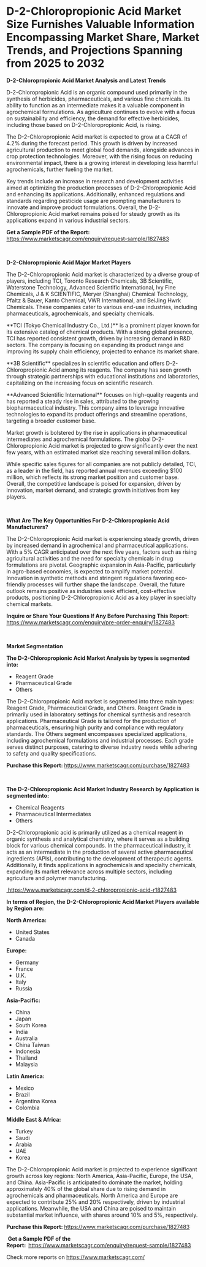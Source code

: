 <p><h1>D-2-Chloropropionic Acid Market Size Furnishes Valuable Information Encompassing Market Share, Market Trends, and Projections Spanning from 2025 to 2032</h1></p><p><strong>D-2-Chloropropionic Acid Market Analysis and Latest Trends</strong></p>
<p><p>D-2-Chloropropionic Acid is an organic compound used primarily in the synthesis of herbicides, pharmaceuticals, and various fine chemicals. Its ability to function as an intermediate makes it a valuable component in agrochemical formulations. As agriculture continues to evolve with a focus on sustainability and efficiency, the demand for effective herbicides, including those based on D-2-Chloropropionic Acid, is rising.</p><p>The D-2-Chloropropionic Acid market is expected to grow at a CAGR of 4.2% during the forecast period. This growth is driven by increased agricultural production to meet global food demands, alongside advances in crop protection technologies. Moreover, with the rising focus on reducing environmental impact, there is a growing interest in developing less harmful agrochemicals, further fueling the market.</p><p>Key trends include an increase in research and development activities aimed at optimizing the production processes of D-2-Chloropropionic Acid and enhancing its applications. Additionally, enhanced regulations and standards regarding pesticide usage are prompting manufacturers to innovate and improve product formulations. Overall, the D-2-Chloropropionic Acid market remains poised for steady growth as its applications expand in various industrial sectors.</p></p>
<p><strong>Get a Sample PDF of the Report:&nbsp;</strong> <a href="https://www.marketscagr.com/enquiry/request-sample/1827483?utm_campaign=3442&utm_medium=2&utm_source=Github&utm_content=ia&utm_term=03042025&utm_id=d-2-chloropropionic-acid">https://www.marketscagr.com/enquiry/request-sample/1827483</a></p>
<p>&nbsp;</p>
<p><strong>D-2-Chloropropionic Acid Major Market Players</strong></p>
<p><p>The D-2-Chloropropionic Acid market is characterized by a diverse group of players, including TCI, Toronto Research Chemicals, 3B Scientific, Waterstone Technology, Advanced Scientific International, Ivy Fine Chemicals, J & K SCIENTIFIC, Meryer (Shanghai) Chemical Technology, Pfaltz & Bauer, Kanto Chemical, VWR International, and BeiJing Hwrk Chemicals. These companies cater to various end-use industries, including pharmaceuticals, agrochemicals, and specialty chemicals.</p><p>**TCI (Tokyo Chemical Industry Co., Ltd.)** is a prominent player known for its extensive catalog of chemical products. With a strong global presence, TCI has reported consistent growth, driven by increasing demand in R&D sectors. The company is focusing on expanding its product range and improving its supply chain efficiency, projected to enhance its market share.</p><p>**3B Scientific** specializes in scientific education and offers D-2-Chloropropionic Acid among its reagents. The company has seen growth through strategic partnerships with educational institutions and laboratories, capitalizing on the increasing focus on scientific research.</p><p>**Advanced Scientific International** focuses on high-quality reagents and has reported a steady rise in sales, attributed to the growing biopharmaceutical industry. This company aims to leverage innovative technologies to expand its product offerings and streamline operations, targeting a broader customer base.</p><p>Market growth is bolstered by the rise in applications in pharmaceutical intermediates and agrochemical formulations. The global D-2-Chloropropionic Acid market is projected to grow significantly over the next few years, with an estimated market size reaching several million dollars.</p><p>While specific sales figures for all companies are not publicly detailed, TCI, as a leader in the field, has reported annual revenues exceeding $100 million, which reflects its strong market position and customer base. Overall, the competitive landscape is poised for expansion, driven by innovation, market demand, and strategic growth initiatives from key players.</p></p>
<p>&nbsp;</p>
<p><strong>What Are The Key Opportunities For D-2-Chloropropionic Acid Manufacturers?</strong></p>
<p><p>The D-2-Chloropropionic Acid market is experiencing steady growth, driven by increased demand in agrochemical and pharmaceutical applications. With a 5% CAGR anticipated over the next five years, factors such as rising agricultural activities and the need for specialty chemicals in drug formulations are pivotal. Geographic expansion in Asia-Pacific, particularly in agro-based economies, is expected to amplify market potential. Innovation in synthetic methods and stringent regulations favoring eco-friendly processes will further shape the landscape. Overall, the future outlook remains positive as industries seek efficient, cost-effective products, positioning D-2-Chloropropionic Acid as a key player in specialty chemical markets.</p></p>
<p><strong>Inquire or Share Your Questions If Any Before Purchasing This Report:</strong> <a href="https://www.marketscagr.com/enquiry/pre-order-enquiry/1827483?utm_campaign=3442&utm_medium=2&utm_source=Github&utm_content=ia&utm_term=03042025&utm_id=d-2-chloropropionic-acid">https://www.marketscagr.com/enquiry/pre-order-enquiry/1827483</a></p>
<p>&nbsp;</p>
<p><strong>Market Segmentation</strong></p>
<p><strong>The D-2-Chloropropionic Acid Market Analysis by types is segmented into:</strong></p>
<p><ul><li>Reagent Grade</li><li>Pharmaceutical Grade</li><li>Others</li></ul></p>
<p><p>The D-2-Chloropropionic Acid market is segmented into three main types: Reagent Grade, Pharmaceutical Grade, and Others. Reagent Grade is primarily used in laboratory settings for chemical synthesis and research applications. Pharmaceutical Grade is tailored for the production of pharmaceuticals, ensuring high purity and compliance with regulatory standards. The Others segment encompasses specialized applications, including agrochemical formulations and industrial processes. Each grade serves distinct purposes, catering to diverse industry needs while adhering to safety and quality specifications.</p></p>
<p><strong>Purchase this Report:&nbsp;</strong><a href="https://www.marketscagr.com/purchase/1827483?utm_campaign=3442&utm_medium=2&utm_source=Github&utm_content=ia&utm_term=03042025&utm_id=d-2-chloropropionic-acid">https://www.marketscagr.com/purchase/1827483</a></p>
<p>&nbsp;</p>
<p><strong>The D-2-Chloropropionic Acid Market Industry Research by Application is segmented into:</strong></p>
<p><ul><li>Chemical Reagents</li><li>Pharmaceutical Intermediates</li><li>Others</li></ul></p>
<p><p>D-2-Chloropropionic acid is primarily utilized as a chemical reagent in organic synthesis and analytical chemistry, where it serves as a building block for various chemical compounds. In the pharmaceutical industry, it acts as an intermediate in the production of several active pharmaceutical ingredients (APIs), contributing to the development of therapeutic agents. Additionally, it finds applications in agrochemicals and specialty chemicals, expanding its market relevance across multiple sectors, including agriculture and polymer manufacturing.</p></p>
<p><a href="https://www.marketscagr.com/d-2-chloropropionic-acid-r1827483?utm_campaign=3442&utm_medium=2&utm_source=Github&utm_content=ia&utm_term=03042025&utm_id=d-2-chloropropionic-acid">&nbsp;https://www.marketscagr.com/d-2-chloropropionic-acid-r1827483</a></p>
<p><strong>In terms of Region, the D-2-Chloropropionic Acid Market Players available by Region are:</strong></p>
<p>
    <p> <strong> North America: </strong>
        <ul>
            <li>United States</li>
            <li>Canada</li>
        </ul>
        </p> 
    <p> <strong> Europe: </strong>
        <ul>
            <li>Germany</li>
            <li>France</li>
            <li>U.K.</li>
            <li>Italy</li>
            <li>Russia</li>
        </ul>
        </p> 
    <p> <strong> Asia-Pacific: </strong>
        <ul>
            <li>China</li>
            <li>Japan</li>
            <li>South Korea</li>
            <li>India</li>
            <li>Australia</li>
            <li>China Taiwan</li>
            <li>Indonesia</li>
            <li>Thailand</li>
            <li>Malaysia</li>
        </ul>
        </p> 
    <p> <strong> Latin America: </strong>
        <ul>
            <li>Mexico</li>
            <li>Brazil</li>
            <li>Argentina Korea</li>
            <li>Colombia</li>
        </ul>
        </p> 
    <p> <strong> Middle East & Africa: </strong>
        <ul>
            <li>Turkey</li>
            <li>Saudi</li>
            <li>Arabia</li>
            <li>UAE</li>
            <li>Korea</li>
        </ul>
    </p>
    </p>
<p><p>The D-2-Chloropropionic Acid market is projected to experience significant growth across key regions: North America, Asia-Pacific, Europe, the USA, and China. Asia-Pacific is anticipated to dominate the market, holding approximately 40% of the global share due to rising demand in agrochemicals and pharmaceuticals. North America and Europe are expected to contribute 25% and 20% respectively, driven by industrial applications. Meanwhile, the USA and China are poised to maintain substantial market influence, with shares around 10% and 5%, respectively.</p></p>
<p><strong>Purchase this Report: </strong><a href="https://www.marketscagr.com/purchase/1827483?utm_campaign=3442&utm_medium=2&utm_source=Github&utm_content=ia&utm_term=03042025&utm_id=d-2-chloropropionic-acid">https://www.marketscagr.com/purchase/1827483</a></p>
<p>&nbsp;<strong>Get a Sample PDF of the Report:&nbsp;&nbsp;</strong><a href="https://www.marketscagr.com/enquiry/request-sample/1827483?utm_campaign=3442&utm_medium=2&utm_source=Github&utm_content=ia&utm_term=03042025&utm_id=d-2-chloropropionic-acid">https://www.marketscagr.com/enquiry/request-sample/1827483</a></p>
<p><strong></strong></p>
<p>Check more reports on <a href="https://www.marketscagr.com/?utm_campaign=3442&utm_medium=2&utm_source=Github&utm_content=ia&utm_term=03042025&utm_id=d-2-chloropropionic-acid">https://www.marketscagr.com/</a></p>